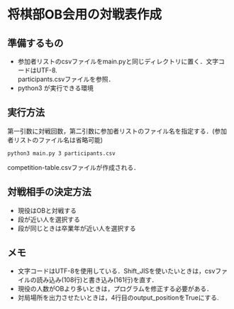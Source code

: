 # 将棋部OB会用の対戦表作成
## 準備するもの
- 参加者リストのcsvファイルをmain.pyと同じディレクトリに置く．文字コードはUTF-8.  
participants.csvファイルを参照．
- python3 が実行できる環境

## 実行方法
第一引数に対戦回数，第二引数に参加者リストのファイル名を指定する．(参加者リストのファイル名は省略可能)
```buildoutcfg
python3 main.py 3 participants.csv
```  
competition-table.csvファイルが作成される．

## 対戦相手の決定方法
- 現役はOBと対戦する
- 段が近い人を選択する
- 段が同じときは卒業年が近い人を選択する

## メモ
- 文字コードはUTF-8を使用している．Shift_JISを使いたいときは，csvファイルの読み込み(108行)と書き込み(161行)を直す．
- 現役の人数がOBより多いときは，プログラムを修正する必要がある．
- 対局場所を出力させたいときは，4行目のoutput_positionをTrueにする.